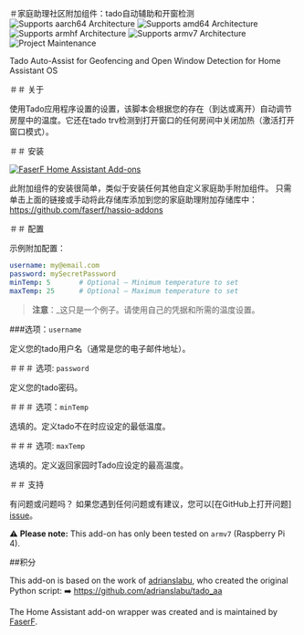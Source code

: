 ＃家庭助理社区附加组件：tado自动辅助和开窗检测
![Supports aarch64 Architecture][aarch64-shield] ![Supports amd64 Architecture][amd64-shield] ![Supports armhf Architecture][armhf-shield] ![Supports armv7 Architecture][armv7-shield]
![Project Maintenance][maintenance-shield]

Tado Auto-Assist for Geofencing and Open Window Detection for Home Assistant OS

＃＃ 关于

使用Tado应用程序设置的设置，该脚本会根据您的存在（到达或离开）自动调节房屋中的温度。它还在tado trv检测到打开窗口的任何房间中关闭加热（激活打开窗口模式）。

＃＃ 安装

[![FaserF Home Assistant Add-ons](https://my.home-assistant.io/badges/supervisor_add_addon_repository.svg)](https://my.home-assistant.io/redirect/supervisor_add_addon_repository/?repository_url=https%3A%2F%2Fgithub.com%2FFaserF%2Fhassio-addons)

此附加组件的安装很简单，类似于安装任何其他自定义家庭助手附加组件。
只需单击上面的链接或手动将此存储库添加到您的家庭助理附加存储库中：<https://github.com/faserf/hassio-addons>

＃＃ 配置

示例附加配置：

```yaml
username: my@email.com
password: mySecretPassword
minTemp: 5       # Optional – Minimum temperature to set
maxTemp: 25      # Optional – Maximum temperature to set
```

> **注意**：_这只是一个例子。请使用自己的凭据和所需的温度设置。

###选项：`username`

定义您的tado用户名（通常是您的电子邮件地址）。

＃＃＃ 选项: `password`

定义您的tado密码。

＃＃＃ 选项：`minTemp`

选填的。定义tado不在时应设定的最低温度。

＃＃＃ 选项: `maxTemp`

选填的。定义返回家园时Tado应设定的最高温度。

＃＃ 支持

有问题或问题吗？
如果您遇到任何问题或有建议，您可以[在GitHub上打开问题] [issue]。

⚠️ **Please note:** This add-on has only been tested on `armv7` (Raspberry Pi 4).

##积分

This add-on is based on the work of [adrianslabu], who created the original Python script:
➡️ <https://github.com/adrianslabu/tado_aa>

The Home Assistant add-on wrapper was created and is maintained by [FaserF].

[maintenance-shield]: https://img.shields.io/maintenance/yes/2025.svg
[aarch64-shield]: https://img.shields.io/badge/aarch64-yes-green.svg
[amd64-shield]: https://img.shields.io/badge/amd64-yes-green.svg
[armhf-shield]: https://img.shields.io/badge/armhf-yes-green.svg
[armv7-shield]: https://img.shields.io/badge/armv7-yes-green.svg
[FaserF]: https://github.com/FaserF/
[issue]: https://github.com/FaserF/hassio-addons/issues
[adrianslabu]: https://github.com/adrianslabu
